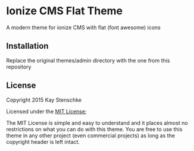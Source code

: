 Ionize CMS Flat Theme 
=====================

A modern theme for ionize CMS with flat (font awesome) icons 

Installation
------------

Replace the original themes/admin directory with the one from this repository

License
-------

Copyright 2015 Kay Stenschke

Licensed under the [MIT License](https://tldrlegal.com/license/mit-license);

The MIT License is simple and easy to understand and it places almost no restrictions on what you can do with this theme.
You are free to use this theme in any other project (even commercial projects) as long as the copyright header is left intact.
